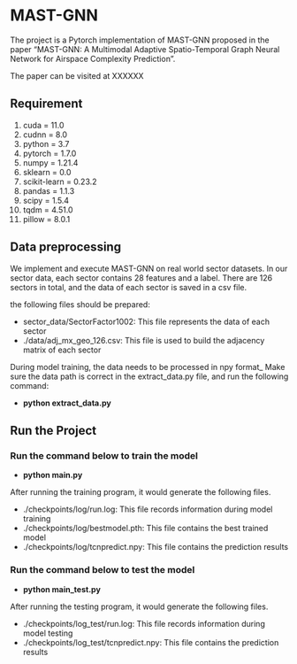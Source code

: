 # MAST-GNN

The project is a Pytorch implementation of MAST-GNN proposed in the paper “MAST-GNN: A Multimodal Adaptive Spatio-Temporal Graph Neural Network for Airspace Complexity Prediction”.

The paper can be visited at XXXXXX

## Requirement

1. cuda = 11.0
2. cudnn = 8.0
3. python = 3.7
4. pytorch = 1.7.0
5. numpy = 1.21.4
6. sklearn = 0.0
7. scikit-learn = 0.23.2
8. pandas = 1.1.3
9. scipy = 1.5.4
10. tqdm = 4.51.0
11. pillow = 8.0.1

## Data preprocessing

We implement and execute MAST-GNN on real world sector datasets. In our sector data, each sector contains 28 features and a label. There are 126 sectors in total, and the data of each sector is saved in a csv file.

the following files should be prepared:

* sector_data/SectorFactor1002: This file represents the data of each sector
* ./data/adj_mx_geo_126.csv: This file is used to build the adjacency matrix of each sector

During model training, the data needs to be processed in npy format_ Make sure the data path is correct in the extract_data.py file, and run the following command:

* **python extract_data.py**
## Run the Project

### Run the command below to train the model

* **python main.py**

After running the training program, it would generate the following files.

* ./checkpoints/log/run.log: This file records information during model training
* ./checkpoints/log/bestmodel.pth: This file contains the best trained model
* ./checkpoints/log/tcnpredict.npy: This file contains the prediction results

### Run the command below to test the model

* **python main_test.py**

After running the testing program, it would generate the following files.

* ./checkpoints/log_test/run.log: This file records information during model testing
* ./checkpoints/log_test/tcnpredict.npy: This file contains the prediction results








